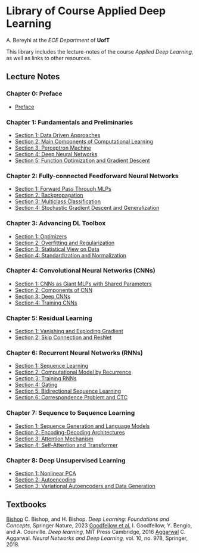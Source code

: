 # Library of Course Applied Deep Learning 
A. Bereyhi at the _ECE Department_ of __UofT__

This library includes the lecture-notes of the course _Applied Deep Learning,_ as well as links to other resources.

## Lecture Notes 

### Chapter 0: Preface
* [Preface](https://github.com/bereyhi-courses/dl-library/blob/main/LectureNotes_AplDL/Preface.pdf)


### Chapter 1: Fundamentals and Preliminaries
* [Section 1: Data Driven Approaches](https://github.com/bereyhi-courses/dl-library/blob/main/LectureNotes_AplDL/Chapter_1/CH1_Sec1.pdf)
* [Section 2: Main Components of Computational Learning](https://github.com/bereyhi-courses/dl-library/blob/main/LectureNotes_AplDL/Chapter_1/CH1_Sec2.pdf)
* [Section 3: Perceptron Machine](https://github.com/bereyhi-courses/dl-library/blob/main/LectureNotes_AplDL/Chapter_1/CH1_Sec3.pdf)
* [Section 4: Deep Neural Networks](https://github.com/bereyhi-courses/dl-library/blob/main/LectureNotes_AplDL/Chapter_1/CH1_Sec4.pdf)
* [Section 5: Function Optimization and Gradient Descent](https://github.com/bereyhi-courses/dl-library/blob/main/LectureNotes_AplDL/Chapter_1/CH1_Sec5.pdf)

### Chapter 2: Fully-connected Feedforward Neural Networks
* [Section 1: Forward Pass Through MLPs](https://github.com/bereyhi-courses/dl-library/blob/main/LectureNotes_AplDL/Chapter_2/CH2_Sec1.pdf)
* [Section 2: Backpropagation](https://github.com/bereyhi-courses/dl-library/blob/main/LectureNotes_AplDL/Chapter_2/CH2_Sec2.pdf)
* [Section 3: Multiclass Classification](https://github.com/bereyhi-courses/dl-library/blob/main/LectureNotes_AplDL/Chapter_2/CH2_Sec3.pdf)
* [Section 4: Stochastic Gradient Descent and Generalization](https://github.com/bereyhi-courses/dl-library/blob/main/LectureNotes_AplDL/Chapter_2/CH2_Sec4.pdf)

### Chapter 3: Advancing DL Toolbox
* [Section 1: Optimizers](https://github.com/bereyhi-courses/dl-library/blob/main/LectureNotes_AplDL/Chapter_3/CH3_Sec1.pdf)
* [Section 2: Overfitting and Regularization](https://github.com/bereyhi-courses/dl-library/blob/main/LectureNotes_AplDL/Chapter_3/CH3_Sec2.pdf)
* [Section 3: Statistical View on Data](https://github.com/bereyhi-courses/dl-library/blob/main/LectureNotes_AplDL/Chapter_3/CH3_Sec3.pdf)
* [Section 4: Standardization and Normalization](https://github.com/bereyhi-courses/dl-library/blob/main/LectureNotes_AplDL/Chapter_3/CH3_Sec4.pdf)

### Chapter 4: Convolutional Neural Networks (CNNs)
* [Section 1: CNNs as Giant MLPs with Shared Parameters](https://github.com/bereyhi-courses/dl-library/blob/main/LectureNotes_AplDL/Chapter_4/CH4_Sec1.pdf)
* [Section 2: Components of CNN](https://github.com/bereyhi-courses/dl-library/blob/main/LectureNotes_AplDL/Chapter_4/CH4_Sec2.pdf)
* [Section 3: Deep CNNs](https://github.com/bereyhi-courses/dl-library/blob/main/LectureNotes_AplDL/Chapter_4/CH4_Sec3.pdf)
* [Section 4: Training CNNs](https://github.com/bereyhi-courses/dl-library/blob/main/LectureNotes_AplDL/Chapter_4/CH4_Sec4.pdf)

### Chapter 5: Residual Learning
* [Section 1: Vanishing and Exploding Gradient](https://github.com/bereyhi-courses/dl-library/blob/main/LectureNotes_AplDL/Chapter_5/CH5_Sec1.pdf)
* [Section 2: Skip Connection and ResNet](https://github.com/bereyhi-courses/dl-library/blob/main/LectureNotes_AplDL/Chapter_5/CH5_Sec2.pdf)


### Chapter 6: Recurrent Neural Networks (RNNs)
* [Section 1: Sequence Learning](https://github.com/bereyhi-courses/dl-library/blob/main/LectureNotes_AplDL/Chapter_6/CH6_Sec1.pdf)
* [Section 2: Computational Model by Recurrence](https://github.com/bereyhi-courses/dl-library/blob/main/LectureNotes_AplDL/Chapter_6/CH6_Sec2.pdf)
* [Section 3: Training RNNs](https://github.com/bereyhi-courses/dl-library/blob/main/LectureNotes_AplDL/Chapter_6/CH6_Sec3.pdf)
* [Section 4: Gating](https://github.com/bereyhi-courses/dl-library/blob/main/LectureNotes_AplDL/Chapter_6/CH6_Sec4.pdf)
* [Section 5: Bidirectional Sequence Learning](https://github.com/bereyhi-courses/dl-library/blob/main/LectureNotes_AplDL/Chapter_6/CH6_Sec5.pdf)
* [Section 6: Correspondence Problem and CTC](https://github.com/bereyhi-courses/dl-library/blob/main/LectureNotes_AplDL/Chapter_6/CH6_Sec6.pdf)

### Chapter 7: Sequence to Sequence Learning
* [Section 1: Sequence Generation and Language Models](https://github.com/bereyhi-courses/dl-library/blob/main/LectureNotes_AplDL/Chapter_7/CH7_Sec1.pdf)
* [Section 2: Encoding-Decoding Architectures](https://github.com/bereyhi-courses/dl-library/blob/main/LectureNotes_AplDL/Chapter_7/CH7_Sec2.pdf)
* [Section 3: Attention Mechanism](https://github.com/bereyhi-courses/dl-library/blob/main/LectureNotes_AplDL/Chapter_7/CH7_Sec3.pdf)
* [Section 4: Self-Attention and Transformer](https://github.com/bereyhi-courses/dl-library/blob/main/LectureNotes_AplDL/Chapter_7/CH7_Sec4.pdf)

### Chapter 8: Deep Unsupervised Learning
* [Section 1: Nonlinear PCA](https://github.com/bereyhi-courses/dl-library/blob/main/LectureNotes_AplDL/Chapter_8/CH8_Sec1.pdf)
* [Section 2: Autoencoding](https://github.com/bereyhi-courses/dl-library/blob/main/LectureNotes_AplDL/Chapter_8/CH8_Sec2.pdf)
* [Section 3: Variational Autoencoders and Data Generation](https://github.com/bereyhi-courses/dl-library/blob/main/LectureNotes_AplDL/Chapter_8/CH8_Sec3.pdf)

## Textbooks
[Bishop](www.bishopbook.com) C. Bishop, and H. Bishop. _Deep Learning: Foundations and Concepts,_ Springer Nature, 2023
[Goodfellow et al.](www.deeplearningbook.org) I. Goodfellow, Y. Bengio, and A. Courville. _Deep learning,_ MIT Press Cambridge, 2016
[Aggarwal](https://link.springer.com/book/10.1007/978-3-031-29642-0) C. Aggarwal. _Neural Networks and Deep Learning,_ vol. 10, no. 978, Springer, 2018.